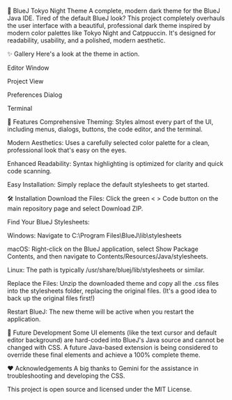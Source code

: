 🎨 BlueJ Tokyo Night Theme
A complete, modern dark theme for the BlueJ Java IDE.
Tired of the default BlueJ look? This project completely overhauls the user interface with a beautiful, professional dark theme inspired by modern color palettes like Tokyo Night and Catppuccin. It's designed for readability, usability, and a polished, modern aesthetic.

✨ Gallery
Here's a look at the theme in action.

Editor Window

Project View

<!--- DRAG YOUR EDITOR SCREENSHOT HERE -->

<!--- DRAG YOUR PROJECT VIEW SCREENSHOT HERE -->

Preferences Dialog

Terminal

<!--- DRAG YOUR PREFERENCES SCREENSHOT HERE -->

<!--- DRAG YOUR TERMINAL SCREENSHOT HERE -->

🚀 Features
Comprehensive Theming: Styles almost every part of the UI, including menus, dialogs, buttons, the code editor, and the terminal.

Modern Aesthetics: Uses a carefully selected color palette for a clean, professional look that's easy on the eyes.

Enhanced Readability: Syntax highlighting is optimized for clarity and quick code scanning.

Easy Installation: Simply replace the default stylesheets to get started.

🛠️ Installation
Download the Files: Click the green < > Code button on the main repository page and select Download ZIP.

Find Your BlueJ Stylesheets:

Windows: Navigate to C:\Program Files\BlueJ\lib\stylesheets

macOS: Right-click on the BlueJ application, select Show Package Contents, and then navigate to Contents/Resources/Java/stylesheets.

Linux: The path is typically /usr/share/bluej/lib/stylesheets or similar.

Replace the Files: Unzip the downloaded theme and copy all the .css files into the stylesheets folder, replacing the original files. (It's a good idea to back up the original files first!)

Restart BlueJ: The new theme will be active when you restart the application.

🔮 Future Development
Some UI elements (like the text cursor and default editor background) are hard-coded into BlueJ's Java source and cannot be changed with CSS. A future Java-based extension is being considered to override these final elements and achieve a 100% complete theme.

❤️ Acknowledgements
A big thanks to Gemini for the assistance in troubleshooting and developing the CSS.

This project is open source and licensed under the MIT License.
